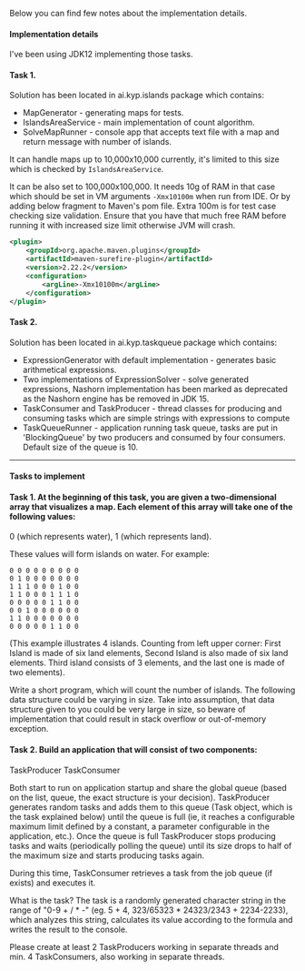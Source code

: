 Below you can find few notes about the implementation details. 

#### Implementation details

I've been using JDK12 implementing those tasks. 

#### Task 1.

Solution has been located in ai.kyp.islands package which contains:
- MapGenerator - generating maps for tests.
- IslandsAreaService - main implementation of count algorithm.
- SolveMapRunner - console app that accepts text file with a map and return message with number of islands.

It can handle maps up to 10,000x10,000 currently, it's limited to this size which is checked by `IslandsAreaService`. 

It can be also set to 100,000x100,000. It needs 10g of RAM in that case which should be set in VM arguments `-Xmx10100m` when run from IDE. Or by adding below fragment to Maven's pom file. Extra 100m is for test case checking size validation. Ensure that you have that much free RAM before running it with increased size limit otherwise JVM will crash.

```xml
<plugin>
    <groupId>org.apache.maven.plugins</groupId>
    <artifactId>maven-surefire-plugin</artifactId>
    <version>2.22.2</version>                 
    <configuration>
        <argLine>-Xmx10100m</argLine>
    </configuration>
</plugin>
```
#### Task 2.

Solution has been located in ai.kyp.taskqueue package which contains:
- ExpressionGenerator with default implementation - generates basic arithmetical expressions. 
- Two implementations of ExpressionSolver - solve generated expressions, Nashorn implementation has been marked as deprecated as the Nashorn engine has be removed in JDK 15.
- TaskConsumer and TaskProducer - thread classes for producing and consuming tasks which are simple strings with expressions to compute
- TaskQueueRunner - application running task queue, tasks are put in 'BlockingQueue' by two producers and consumed by four consumers. Default size of the queue is 10.

---

#### Tasks to implement
#### Task 1. At the beginning of this task, you are given a two-dimensional array that visualizes a map. Each element of this array will take one of the following values:
0 (which represents water), 1 (which represents land).

These values will form islands on water. For example:
```text
0 0 0 0 0 0 0 0 0
0 1 0 0 0 0 0 0 0
1 1 1 0 0 0 1 0 0
1 1 0 0 0 1 1 1 0
0 0 0 0 0 1 1 0 0
0 0 1 0 0 0 0 0 0
1 1 0 0 0 0 0 0 0
0 0 0 0 0 1 1 0 0
```

(This example illustrates 4 islands. Counting from left upper corner: First Island is made of six land elements, Second Island is also made of six land elements. Third island consists of 3 elements, and the last one is made of two elements).

Write a short program, which will count the number of islands. The following data structure could be varying in size. Take into assumption, that data structure given to you could be very large in size, so beware of implementation that could result in stack overflow or out-of-memory exception.

#### Task 2. Build an application that will consist of two components:

TaskProducer
TaskConsumer

Both start to run on application startup and share the global queue (based on the list, queue, the exact structure is your decision). TaskProducer generates random tasks and adds them to this queue (Task object, which is the task explained below) until the queue is full (ie, it reaches a configurable maximum limit defined by a constant, a parameter configurable in the application, etc.). Once the queue is full TaskProducer stops producing tasks and waits (periodically polling the queue) until its size drops to half of the maximum size and starts producing tasks again.

During this time, TaskConsumer retrieves a task from the job queue (if exists) and executes it.

What is the task? The task is a randomly generated character string in the range of "0-9 + / * -" (eg. 5 + 4, 323/65323 * 24323/2343 + 2234-2233), which analyzes this string, calculates its value according to the formula and writes the result to the console.

Please create at least 2 TaskProducers working in separate threads and min. 4 TaskConsumers, also working in separate threads.